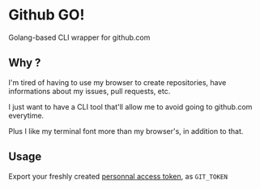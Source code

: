 # Github GO!
Golang-based CLI wrapper for github.com

## Why ?

I'm tired of having to use my browser to create repositories, have 
informations about my issues, pull requests, etc.

I just want to have a CLI tool that'll allow me to avoid going to
github.com everytime.

Plus I like my terminal font more than my browser's, in addition to that.


## Usage

Export your freshly created 
[personnal access token](https://github.com/settings/token), as `GIT_TOKEN`

